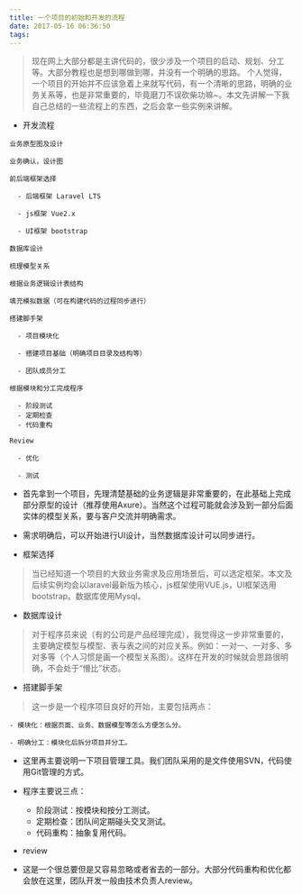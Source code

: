 ```yaml
---
title: 一个项目的初始和开发的流程
date: 2017-05-16 06:36:50
tags:
---
```


> 现在网上大部分都是主讲代码的，很少涉及一个项目的启动、规划、分工等。大部分教程也是想到哪做到哪，并没有一个明确的思路。
> 个人觉得，一个项目的开始并不应该急着上来就写代码，有一个清晰的思路，明确的业务关系等，也是非常重要的，毕竟磨刀不误砍柴功嘛~。本文先讲解一下我自己总结的一些流程上的东西，之后会拿一些实例来讲解。

<!-- more -->

- 开发流程

```
业务原型图及设计

业务确认，设计图

前后端框架选择

  - 后端框架 Laravel LTS

  - js框架 Vue2.x

  - UI框架 bootstrap

数据库设计

梳理模型关系

根据业务逻辑设计表结构

填充模拟数据（可在构建代码的过程同步进行）

搭建脚手架

  - 项目模块化

  - 搭建项目基础（明确项目目录及结构等）

  - 团队成员分工

根据模块和分工完成程序

  - 阶段测试
  - 定期检查
  - 代码重构

Review

  - 优化

  - 测试
```

- 首先拿到一个项目，先理清楚基础的业务逻辑是非常重要的，在此基础上完成部分原型的设计（推荐使用Axure）。当然这个过程可能就会涉及到一部分后面实体的模型关系，要与客户交流并明确需求。

- 需求明确后，可以开始进行UI设计，当然数据库设计可以同步进行。

- 框架选择

> 当已经知道一个项目的大致业务需求及应用场景后，可以选定框架。本文及后续实例均会以laravel最新版为核心，js框架使用VUE.js，UI框架选用bootstrap。数据库使用Mysql。

- 数据库设计

> 对于程序员来说（有的公司是产品经理完成），我觉得这一步非常重要的，主要确定模型与模型、表与表之间的对应关系。例如：一对一、一对多、多对多等（个人习惯是画一个模型关系图）。这样在开发的时候就会思路很明确，不会处于“懵比”状态。

- 搭建脚手架

> 这一步是一个程序项目良好的开始，主要包括两点：

    - 模块化：根据页面、业务、数据模型等怎么方便怎么分。

    - 明确分工：模块化后拆分项目并分工。

- 这里再主要说明一下项目管理工具。我们团队采用的是文件使用SVN，代码使用Git管理的方式。

- 程序主要说三点：

    - 阶段测试：按模块和按分工测试。
    - 定期检查：团队间定期碰头交叉测试。
    - 代码重构：抽象复用代码。

- review

- 这是一个很总要但是又容易忽略或者省去的一部分。大部分代码重构和优化都会放在这里，团队开发一般由技术负责人review。